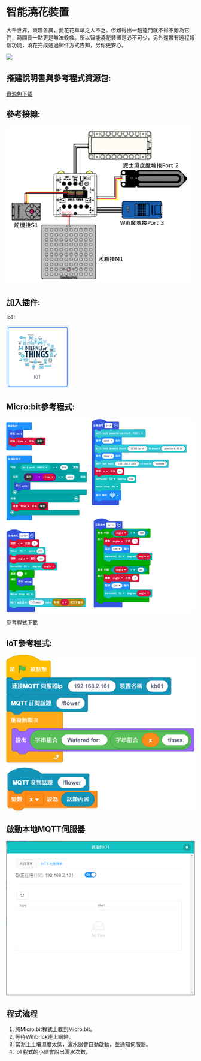# 智能澆花裝置

大千世界，興趣各異，愛花花草草之人不乏。但難得出一趟遠門就不得不難為它們，時間長一點更是無法輓救。所以智能澆花裝置是必不可少，另外還帶有遠程報信功能，澆花完成通過郵件方式告知，另你更安心。

![](./images/ex8.png)

## 搭建說明書與參考程式資源包:

[資源包下載](http://bit.ly/AIOTKit_SH_ResourcsePack)

## 參考接線:

![](./images/flowerpot_wire.png)

## 加入插件:

IoT:

![](./images/iot.png)

## Micro:bit參考程式:

![](./images/flowerpot_code_1.87.png)

[參考程式下載](https://makecode.microbit.org/_MD5hwK62VK6L)

## IoT參考程式:

![](./images/flowerpot_iot_code_1.87.png)

## 啟動本地MQTT伺服器

![](./images/mqtt_1.87.png)

## 程式流程

1. 將Micro:bit程式上載到Micro:bit。
1. 等待Wifibrick連上網絡。
2. 當泥土土壤濕度太低，灑水器會自動啟動，並通知伺服器。
3. IoT程式的小貓會說出灑水次數。